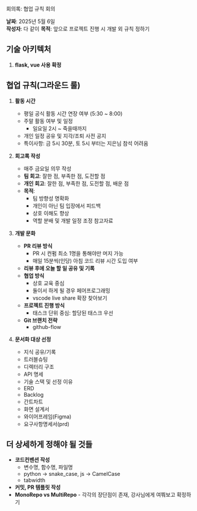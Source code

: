 회의록: 협업 규칙 회의

**날짜**: 2025년 5월 6일  
**작성자**: 다 같이
**목적**: 앞으로 프로젝트 진행 시 개발 외 규칙 정하기

## 기술 아키텍처
1. **flask, vue 사용 확정**

## 협업 규칙(그라운드 룰)
1. **활동 시간**
   - 평일 공식 활동 시간 연장 여부 (5:30 ~ 8:00)
   - 주말 활동 여부 및 일정
     - 일요일 2시 ~ 죽을때까지
   - 개인 일정 공유 및 지각/조퇴 사전 공지
   - 특이사항: 금 5시 30분, 토 5시 부터는 지은님 참석 어려움

2. **회고록 작성**
   - 매주 금요일 의무 작성
   - **팀 회고**: 잘한 점, 부족한 점, 도전할 점
   - **개인 회고**: 잘한 점, 부족한 점, 도전할 점, 배운 점
   - **목적**: 
     - 팀 방향성 명확화
     - 개인이 아닌 팀 입장에서 피드백
     - 상호 이해도 향상
     - 역할 분배 및 개발 일정 조정 참고자료

3. **개발 문화**
   - **PR 리뷰 방식**
     - PR 시 컨펌 최소 1명을 통해야만 머지 가능
     - 매일 15분씩(인당) 아침 코드 리뷰 시간 도입 여부
   - **리뷰 후에 오늘 할 일 공유 및 기록**
   - **협업 방식**
     - 상호 교육 중심
     - 둘이서 하게 될 경우 페어프로그래밍
     - vscode live share 확장 찾아보기
   - **프로젝트 진행 방식**
     - 태스크 단위 중심: 할당된 태스크 우선
   - **Git 브랜치 전략**
     - github-flow

4. **문서화 대상 선정**
   - 지식 공유/기록
   - 트러블슈팅
   - 디렉터리 구조
   - API 명세
   - 기술 스택 및 선정 이유
   - ERD
   - Backlog
   - 간트차트
   - 화면 설계서
   - 와이어프레임(Figma)
   - 요구사항명세서(prd)

## 더 상세하게 정해야 될 것들
   - **코드컨벤션 작성**
     - 변수명, 함수명, 파일명
     - python -> snake_case, js -> CamelCase
     - tabwidth
   - **커밋, PR 템플릿 작성**
   - **MonoRepo vs MultiRepo**
    - 각각의 장단점이 존재, 강사님에게 여쭤보고 확정하기

